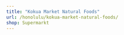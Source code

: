 ```yaml
---
title: "Kokua Market Natural Foods"
url: /honolulu/kokua-market-natural-foods/
shop: Supermarkt
---
```

